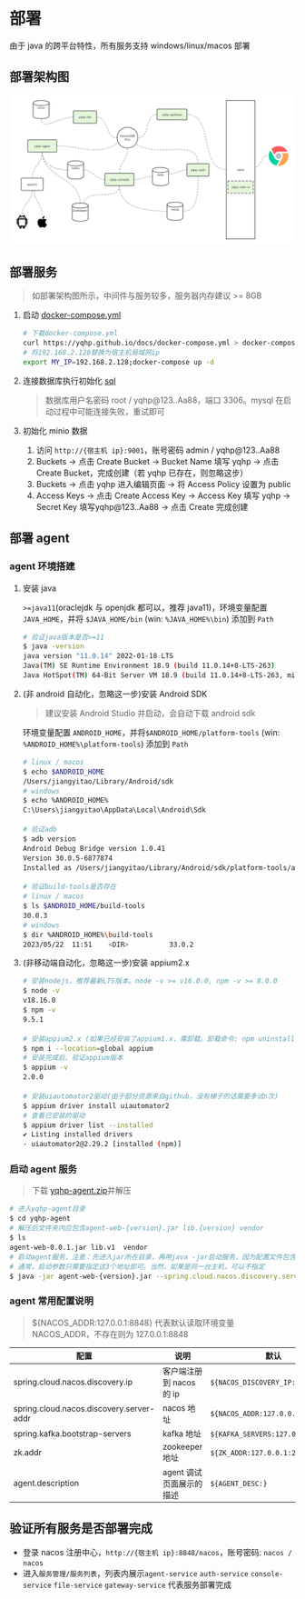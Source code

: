 # 部署

由于 java 的跨平台特性，所有服务支持 windows/linux/macos 部署

## 部署架构图

![An image](/yqhp-deploy-architecture-v1.png)

## 部署服务

> 如部署架构图所示，中间件与服务较多，服务器内存建议 >= 8GB

1. 启动 [docker-compose.yml](/docker-compose.yml)

   ```sh
   # 下载docker-compose.yml
   curl https://yqhp.github.io/docs/docker-compose.yml > docker-compose.yml
   # 将192.168.2.128替换为宿主机局域网ip
   export MY_IP=192.168.2.128;docker-compose up -d
   ```

2. 连接数据库执行初始化 [sql](/db.sql)
   > 数据库用户名密码 root / yqhp@123..Aa88，端口 3306。mysql 在启动过程中可能连接失败，重试即可
3. 初始化 minio 数据
   1. 访问 `http://{宿主机 ip}:9001`，账号密码 admin / yqhp@123..Aa88
   2. Buckets -> 点击 Create Bucket -> Bucket Name 填写 yqhp -> 点击 Create Bucket，完成创建（若 yqhp 已存在，则忽略这步）
   3. Buckets -> 点击 yqhp 进入编辑页面 -> 将 Access Policy 设置为 public
   4. Access Keys -> 点击 Create Access Key -> Access Key 填写 yqhp -> Secret Key 填写yqhp@123..Aa88 -> 点击 Create 完成创建

<!-- ## 部署 agent (docker)

:::tip
宿主机必须为 linux，非 linux 请使用非 docker 方式部署 agent
:::

```sh
docker run --privileged -d \
 -p 10004:10004 \
 -e NACOS_DISCOVERY_IP=192.168.2.201 \
 -e NACOS_ADDR=192.168.2.128:8848 \
 -e KAFKA_SERVERS=192.168.2.128:9094 \
 -e ZK_ADDR=192.168.2.128:2181 \
 -v /dev/bus/usb:/dev/bus/usb \
 -v ~/.android:/home/androidusr/.android \
 --name yqhp-agent registry.cn-hangzhou.aliyuncs.com/jiangyitao/yqhp-agent:latest
```

- NACOS_DISCOVERY_IP 调整为`当前宿主机ip`
- NACOS_ADDR / KAFKA_SERVERS / ZK_ADDR 调整为可用的地址 -->

## 部署 agent

### agent 环境搭建

1. 安装 java

   `>=java11`(oraclejdk 与 openjdk 都可以，推荐 java11)，环境变量配置 `JAVA_HOME`，并将 `$JAVA_HOME/bin` (win: `%JAVA_HOME%\bin`) 添加到 `Path`

   ```bash
   # 验证java版本是否>=11
   $ java -version
   java version "11.0.14" 2022-01-18 LTS
   Java(TM) SE Runtime Environment 18.9 (build 11.0.14+8-LTS-263)
   Java HotSpot(TM) 64-Bit Server VM 18.9 (build 11.0.14+8-LTS-263, mixed mode)
   ```

2. (非 android 自动化，忽略这一步)安装 Android SDK

   > 建议安装 Android Studio 并启动，会自动下载 android sdk

   环境变量配置 `ANDROID_HOME`，并将`$ANDROID_HOME/platform-tools` (win: `%ANDROID_HOME%\platform-tools`) 添加到 `Path`

   ```bash
   # linux / macos
   $ echo $ANDROID_HOME
   /Users/jiangyitao/Library/Android/sdk
   # windows
   $ echo %ANDROID_HOME%
   C:\Users\jiangyitao\AppData\Local\Android\Sdk

   # 验证adb
   $ adb version
   Android Debug Bridge version 1.0.41
   Version 30.0.5-6877874
   Installed as /Users/jiangyitao/Library/Android/sdk/platform-tools/adb

   # 验证build-tools是否存在
   # linux / macos
   $ ls $ANDROID_HOME/build-tools
   30.0.3
   # windows
   $ dir %ANDROID_HOME%\build-tools
   2023/05/22  11:51    <DIR>          33.0.2
   ```

3. (非移动端自动化，忽略这一步)安装 appium2.x

   ```bash
   # 安装nodejs，推荐最新LTS版本。node -v >= v16.0.0, npm -v >= 8.0.0
   $ node -v
   v18.16.0
   $ npm -v
   9.5.1

   # 安装appium2.x (如果已经安装了appium1.x，需卸载。卸载命令: npm uninstall --location=global appium)
   $ npm i --location=global appium
   # 安装完成后，验证appium版本
   $ appium -v
   2.0.0

   # 安装uiautomator2驱动(由于部分资源来自github，没有梯子的话需要多试n次)
   $ appium driver install uiautomator2
   # 查看已安装的驱动
   $ appium driver list --installed
   ✔ Listing installed drivers
   - uiautomator2@2.29.2 [installed (npm)]

   ```

### 启动 agent 服务

> 下载 [yqhp-agent.zip](https://github.com/yqhp/yqhp/releases)并解压

```sh
# 进入yqhp-agent目录
$ cd yqhp-agent
# 解压后文件夹内应包含agent-web-{version}.jar lib.{version} vendor
$ ls
agent-web-0.0.1.jar lib.v1  vendor
# 启动agent服务，注意：先进入jar所在目录，再用java -jar启动服务，因为配置文件包含vendor相对路径
# 通常，启动参数只需要指定这3个地址即可。当然，如果是同一台主机，可以不指定
$ java -jar agent-web-{version}.jar --spring.cloud.nacos.discovery.server-addr=192.168.2.128:8848 --spring.kafka.bootstrap-servers=192.168.2.128:9094 --zk.addr=192.168.2.128:2181

```

### agent 常用配置说明

> ${NACOS_ADDR:127.0.0.1:8848} 代表默认读取环境变量 NACOS_ADDR，不存在则为 127.0.0.1:8848

| 配置                                     | 说明                     | 默认                              | since |
| ---------------------------------------- | ------------------------ | --------------------------------- | ----- |
| spring.cloud.nacos.discovery.ip          | 客户端注册到 nacos 的 ip | `${NACOS_DISCOVERY_IP:}`          | 0.0.1 |
| spring.cloud.nacos.discovery.server-addr | nacos 地址               | `${NACOS_ADDR:127.0.0.1:8848}`    | 0.0.1 |
| spring.kafka.bootstrap-servers           | kafka 地址               | `${KAFKA_SERVERS:127.0.0.1:9094}` | 0.0.1 |
| zk.addr                                  | zookeeper 地址           | `${ZK_ADDR:127.0.0.1:2181}`       | 0.0.1 |
| agent.description                        | agent 调试页面展示的描述 | `${AGENT_DESC:}`                  | 0.2.0 |

## 验证所有服务是否部署完成

- 登录 nacos 注册中心，`http://{宿主机 ip}:8848/nacos`，账号密码: `nacos / nacos`
- 进入`服务管理/服务列表`，列表内展示`agent-service` `auth-service` `console-service` `file-service` `gateway-service` 代表服务部署完成
